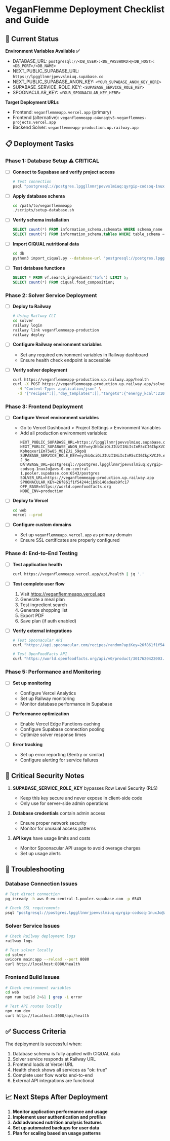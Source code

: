 # VeganFlemme Deployment Checklist and Guide

## 🎯 Current Status

**Environment Variables Available ✅**
- DATABASE_URL: `postgresql://<DB_USER>:<DB_PASSWORD>@<DB_HOST>:<DB_PORT>/<DB_NAME>`
- NEXT_PUBLIC_SUPABASE_URL: `https://lpggllnmrjpevvslmiuq.supabase.co`
- NEXT_PUBLIC_SUPABASE_ANON_KEY: `<YOUR_SUPABASE_ANON_KEY_HERE>`
- SUPABASE_SERVICE_ROLE_KEY: `<SUPABASE_SERVICE_ROLE_KEY>`
- SPOONACULAR_KEY: `<YOUR_SPOONACULAR_KEY_HERE>`

**Target Deployment URLs**
- Frontend: `veganflemmeapp.vercel.app` (primary)
- Frontend (alternative): `veganflemmeapp-o4unaqtv5-veganflemmes-projects.vercel.app`
- Backend Solver: `veganflemmeapp-production.up.railway.app`

## 📋 Deployment Tasks

### Phase 1: Database Setup ⚠️ CRITICAL
- [ ] **Connect to Supabase and verify project access**
  ```bash
  # Test connection
  psql "postgresql://postgres.lpggllnmrjpevvslmiuq:qyrgip-codsoq-1nuxJo@aws-0-eu-central-1.pooler.supabase.com:6543/postgres" -c "SELECT version();"
  ```
  
- [ ] **Apply database schema**
  ```bash
  cd /path/to/veganflemmeapp
  ./scripts/setup-database.sh
  ```
  
- [ ] **Verify schema installation**
  ```sql
  SELECT count(*) FROM information_schema.schemata WHERE schema_name IN ('ciqual', 'vf', 'off_link');
  SELECT count(*) FROM information_schema.tables WHERE table_schema = 'vf';
  ```

- [ ] **Import CIQUAL nutritional data**
  ```bash
  cd db
  python3 import_ciqual.py --database-url "postgresql://postgres.lpggllnmrjpevvslmiuq:qyrgip-codsoq-1nuxJo@aws-0-eu-central-1.pooler.supabase.com:6543/postgres" --download
  ```

- [ ] **Test database functions**
  ```sql
  SELECT * FROM vf.search_ingredient('tofu') LIMIT 5;
  SELECT count(*) FROM ciqual.food_composition;
  ```

### Phase 2: Solver Service Deployment
- [ ] **Deploy to Railway**
  ```bash
  # Using Railway CLI
  cd solver
  railway login
  railway link veganflemmeapp-production
  railway deploy
  ```
  
- [ ] **Configure Railway environment variables**
  - Set any required environment variables in Railway dashboard
  - Ensure health check endpoint is accessible
  
- [ ] **Verify solver deployment**
  ```bash
  curl https://veganflemmeapp-production.up.railway.app/health
  curl -X POST https://veganflemmeapp-production.up.railway.app/solve \
    -H "Content-Type: application/json" \
    -d '{"recipes":[],"day_templates":[],"targets":{"energy_kcal":2100}}'
  ```

### Phase 3: Frontend Deployment
- [ ] **Configure Vercel environment variables**
  - Go to Vercel Dashboard > Project Settings > Environment Variables
  - Add all production environment variables:
    ```
    NEXT_PUBLIC_SUPABASE_URL=https://lpggllnmrjpevvslmiuq.supabase.co
    NEXT_PUBLIC_SUPABASE_ANON_KEY=eyJhbGciOiJIUzI1NiIsInR5cCI6IkpXVCJ9.eyJpc3MiOiJzdXBhYmFzZSIsInJlZiI6ImxwZ2dsbG5tcmpwZXZ2c2xtaXVxIiwicm9sZSI6ImFub24iLCJpYXQiOjE3NTQ4NDI1OTgsImV4cCI6MjA3MDQxODU5OH0.SQ4OJr1REUtXR-Kphqqxur1EmT5w85_MEjZJi_59goQ
    SUPABASE_SERVICE_ROLE_KEY=eyJhbGciOiJIUzI1NiIsInR5cCI6IkpXVCJ9.eyJpc3MiOiJzdXBhYmFzZSIsInJlZiI6ImxwZ2dsbG5tcmpwZXZ2c2xtaXVxIiwicm9sZSI6InNlcnZpY2Vfcm9sZSIsImlhdCI6MTc1NDg0MjU5OCwiZXhwIjoyMDcwNDE4NTk4fQ.vOXohAyQYKJ2zL_3EdRDJxBRQXiAsPofz6KmW6-J_9o
    DATABASE_URL=postgresql://postgres.lpggllnmrjpevvslmiuq:qyrgip-codsoq-1nuxJo@aws-0-eu-central-1.pooler.supabase.com:6543/postgres
    SOLVER_URL=https://veganflemmeapp-production.up.railway.app
    SPOONACULAR_KEY=26f861f1f54244c1b9b146adeab9fc17
    OFF_BASE=https://world.openfoodfacts.org
    NODE_ENV=production
    ```

- [ ] **Deploy to Vercel**
  ```bash
  cd web
  vercel --prod
  ```

- [ ] **Configure custom domains**
  - Set up `veganflemmeapp.vercel.app` as primary domain
  - Ensure SSL certificates are properly configured

### Phase 4: End-to-End Testing
- [ ] **Test application health**
  ```bash
  curl https://veganflemmeapp.vercel.app/api/health | jq '.'
  ```
  
- [ ] **Test complete user flow**
  1. Visit https://veganflemmeapp.vercel.app
  2. Generate a meal plan
  3. Test ingredient search
  4. Generate shopping list
  5. Export PDF
  6. Save plan (if auth enabled)
  
- [ ] **Verify external integrations**
  ```bash
  # Test Spoonacular API
  curl "https://api.spoonacular.com/recipes/random?apiKey=26f861f1f54244c1b9b146adeab9fc17&number=1"
  
  # Test OpenFoodFacts API
  curl "https://world.openfoodfacts.org/api/v0/product/3017620422003.json"
  ```

### Phase 5: Performance and Monitoring
- [ ] **Set up monitoring**
  - Configure Vercel Analytics
  - Set up Railway monitoring
  - Monitor database performance in Supabase
  
- [ ] **Performance optimization**
  - Enable Vercel Edge Functions caching
  - Configure Supabase connection pooling
  - Optimize solver response times
  
- [ ] **Error tracking**
  - Set up error reporting (Sentry or similar)
  - Configure alerting for service failures

## 🚨 Critical Security Notes

1. **SUPABASE_SERVICE_ROLE_KEY** bypasses Row Level Security (RLS)
   - Keep this key secure and never expose in client-side code
   - Only use for server-side admin operations
   
2. **Database credentials** contain admin access
   - Ensure proper network security
   - Monitor for unusual access patterns
   
3. **API keys** have usage limits and costs
   - Monitor Spoonacular API usage to avoid overage charges
   - Set up usage alerts

## 🔧 Troubleshooting

### Database Connection Issues
```bash
# Test direct connection
pg_isready -h aws-0-eu-central-1.pooler.supabase.com -p 6543

# Check SSL requirements
psql "postgresql://postgres.lpggllnmrjpevvslmiuq:qyrgip-codsoq-1nuxJo@aws-0-eu-central-1.pooler.supabase.com:6543/postgres?sslmode=require" -c "SELECT 1;"
```

### Solver Service Issues
```bash
# Check Railway deployment logs
railway logs

# Test solver locally
cd solver
uvicorn main:app --reload --port 8080
curl http://localhost:8080/health
```

### Frontend Build Issues
```bash
# Check environment variables
cd web
npm run build 2>&1 | grep -i error

# Test API routes locally
npm run dev
curl http://localhost:3000/api/health
```

## ✅ Success Criteria

The deployment is successful when:
1. Database schema is fully applied with CIQUAL data
2. Solver service responds at Railway URL
3. Frontend loads at Vercel URL
4. Health check shows all services as "ok: true"
5. Complete user flow works end-to-end
6. External API integrations are functional

## 📈 Next Steps After Deployment

1. **Monitor application performance and usage**
2. **Implement user authentication and profiles**
3. **Add advanced nutrition analysis features**
4. **Set up automated backups for user data**
5. **Plan for scaling based on usage patterns**